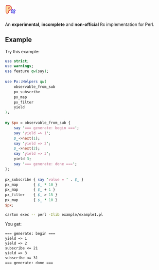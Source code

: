 # <img src="./docs/assets/px.png" alt="Px" width="7%" />

An **experimental**, **incomplete** and **non-official** Rx implementation for Perl.

## Example

Try this example:

```perl
use strict;
use warnings;
use feature qw(say);

use Px::Helpers qw(
    observable_from_sub
    px_subscribe
    px_map
    px_filter
    yield
);

my $px = observable_from_sub {
    say '=== generate: begin ===';
    say 'yield => 1';
    $_->next(1);
    say 'yield => 2';
    $_->next(2);
    say 'yield => 3';
    yield 3;
    say '=== generate: done ===';
};

px_subscribe { say 'value = ' . $_ }
px_map       { $_ * 10 }
px_map       { $_ + 1 }
px_filter    { $_ > 15 }
px_map       { $_ * 10 }
$px;
```

```sh
carton exec -- perl -Ilib example/example1.pl
```

You get:

```
=== generate: begin ===
yield => 1
yield => 2
subscribe <= 21
yield => 3
subscribe <= 31
=== generate: done ===
```
